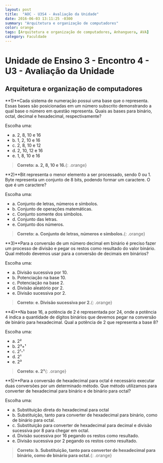 ```yaml
---
layout: post
title:  "AOC - U3S4 - Avaliação da Unidade"
date: 2016-06-03 13:11:25 -0300
summary: "Arquitetura e organização de computadores"
color: orange
tags: [Arquitetura e organização de computadores, Anhanguera, AVA]
category: Faculdade
---
```


# Unidade de Ensino 3 - Encontro 4 - U3 - Avaliação da Unidade

## Arquitetura e organização de computadores

**1)**Cada sistema de numeração possui uma base que o representa. Essas bases são posicionadas em um número subscrito demonstrando a qual base o número em questão representa. 
Quais as bases para binário, octal, decimal e hexadecimal, respectivamente?

Escolha uma:

- a. 2, 8, 10 e 16
- b. 1, 2, 10 e 16
- c. 2, 8, 10 e 12
- d. 2, 10, 12 e 16
- e. 1, 8, 10 e 16
 
> **Correto: a. 2, 8, 10 e 16.**{: .orange}

<script async src="//pagead2.googlesyndication.com/pagead/js/adsbygoogle.js"></script>
<!-- Anuncio Index Page -->
<ins class="adsbygoogle"
     style="display:block"
     data-ad-client="ca-pub-7123972893709158"
     data-ad-slot="2188606626"
     data-ad-format="auto"></ins>
<script>
(adsbygoogle = window.adsbygoogle || []).push({});
</script>

**2)**Bit representa o menor elemento a ser processado, sendo 0 ou 1. Byte representa um conjunto de 8 bits, podendo formar um caractere. 
O que é um caractere?

Escolha uma:

- a. Conjunto de letras, números e símbolos.
- b. Conjunto de operações matemáticas.
- c. Conjunto somente dos símbolos.
- d. Conjunto das letras.
- e. Conjunto dos números.

> **Correto: a. Conjunto de letras, números e símbolos.**{: .orange}

**3)**Para a conversão de um número decimal em binário é preciso fazer um processo de divisão e pegar os restos como resultado do valor binário. 
Qual método devemos usar para a conversão de decimais em binários?

Escolha uma:

- a. Divisão sucessiva por 10.
- b. Potenciação na base 10.
- c. Potenciação na base 2.
- d. Divisão aleatório por 2.
- e. Divisão sucessiva por 2.

> **Correto: e. Divisão sucessiva por 2.**{: .orange}

**4)**Na base 16, a potência de 2 é representada por 24, onde a potência 4 indica a quantidade de dígitos binários que devemos pegar na conversão de binário para hexadecimal. 
Qual a potência de 2 que representa a base 8?

Escolha uma:

- a. 2²
- b. 2³+¹
- c. 2¹-¹
- d. 2¹
- e. 2³

> **Correto: e. 2³**{: .orange}

**5)**Para a conversão de hexadecimal para octal é necessário executar duas conversões por um determinado método. 
Que método utilizamos para converter de hexadecimal para binário e de binário para octal?

Escolha uma:

- a. Substituição direta do hexadecimal para octal
- b. Substituição, tanto para converter de hexadecimal para binário, como de binário para octal.
- c. Substituição para converter de hexadecimal para decimal e divisão sucessiva por 8 para chegar em octal.
- d. Divisão sucessiva por 16 pegando os restos como resultado.
- e. Divisão sucessiva por 2 pegando os restos como resultado.

> **Correto: b. Substituição, tanto para converter de hexadecimal para binário, como de binário para octal.**{: .orange}